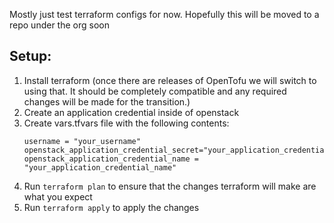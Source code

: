 Mostly just test terraform configs for now. Hopefully this will be moved to a repo under the org soon



## Setup:

1. Install terraform (once there are releases of OpenTofu we will switch to using that. It should be completely compatible and any required changes will be made for the transition.)
1. Create an application credential inside of openstack
1. Create vars.tfvars file with the following contents:
    ```
    username = "your_username"
    openstack_application_credential_secret="your_application_credential_secret"
    openstack_application_credential_name = "your_application_credential_name"
    ```
1. Run `terraform plan` to ensure that the changes terraform will make are what you expect
1. Run `terraform apply` to apply the changes